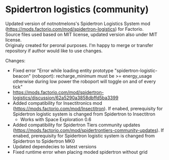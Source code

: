 # Spidertron logistics (community)
Updated version of notnotmelons's Spidertron Logistics System mod (https://mods.factorio.com/mod/spidertron-logistics) for Factorio. <br>
Source files used based on MIT license, updated version also under MIT license. <br>
Originaly created for peronal purposes. I'm happy to merge or transfer repository if author would like to use changes.

Changes:
- Fixed error "Error while loading entity prototype "spidertron-logistic-beacon" (roboport): recharge_minimum must be >= energy_usage otherwise during low power the roboport will toggle on and of every tick"
- https://mods.factorio.com/mod/spidertron-logistics/discussion/62a5290a3858dbffd5ba3399
- Added compatibility for Insectitronics mod (https://mods.factorio.com/mod/Insectitron). If enabed, prerequisity for Spidertron logistic system is changed from Spidertron to Insectitron
  - Works with Space Exploration 0.6
- Added compatibility for Spidertron Tiers community updates (https://mods.factorio.com/mod/spidertrontiers-community-updates). If enabed, prerequisity for Spidertron logistic system is changed from Spidertron to Spidertron MK0
- Updated dependecies to latest versions
- Fixed runtime error when placing moded spidertron without grid
